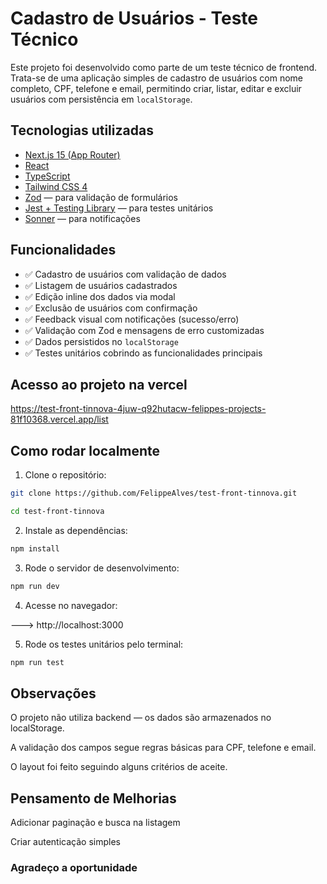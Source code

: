 # Cadastro de Usuários - Teste Técnico

Este projeto foi desenvolvido como parte de um teste técnico de frontend. Trata-se de uma aplicação simples de cadastro de usuários com nome completo, CPF, telefone e email, permitindo criar, listar, editar e excluir usuários com persistência em `localStorage`.

## Tecnologias utilizadas

- [Next.js 15 (App Router)](https://nextjs.org/)
- [React](https://reactjs.org/)
- [TypeScript](https://www.typescriptlang.org/)
- [Tailwind CSS 4](https://tailwindcss.com/)
- [Zod](https://zod.dev/) — para validação de formulários
- [Jest + Testing Library](https://testing-library.com/docs/react-testing-library/intro/) — para testes unitários
- [Sonner](https://sonner.emilkowal.ski/) — para notificações

## Funcionalidades

- ✅ Cadastro de usuários com validação de dados
- ✅ Listagem de usuários cadastrados
- ✅ Edição inline dos dados via modal
- ✅ Exclusão de usuários com confirmação
- ✅ Feedback visual com notificações (sucesso/erro)
- ✅ Validação com Zod e mensagens de erro customizadas
- ✅ Dados persistidos no `localStorage`
- ✅ Testes unitários cobrindo as funcionalidades principais

## Acesso ao projeto na vercel

https://test-front-tinnova-4juw-q92hutacw-felippes-projects-81f10368.vercel.app/list

## Como rodar localmente

1. Clone o repositório:

```bash
git clone https://github.com/FelippeAlves/test-front-tinnova.git
```

```bash
cd test-front-tinnova
```

2. Instale as dependências:

```bash
npm install
```

3. Rode o servidor de desenvolvimento:

```bash
npm run dev
```

4. Acesse no navegador:

---> http://localhost:3000

5. Rode os testes unitários pelo terminal:

```bash
npm run test
```

## Observações

O projeto não utiliza backend — os dados são armazenados no localStorage.

A validação dos campos segue regras básicas para CPF, telefone e email.

O layout foi feito seguindo alguns critérios de aceite.

## Pensamento de Melhorias

Adicionar paginação e busca na listagem

Criar autenticação simples

### Agradeço a oportunidade
